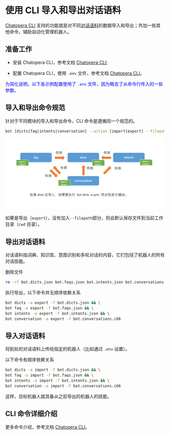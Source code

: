 # 使用 CLI 导入和导出对话语料

[Chatopera CLI](cli-install-config.md) 支持的功能就是对不同[对话语料](/products/chatbot-platform/references/glossary.html#对话语料)的数据导入和导出；外加一些其他命令，辅助自动化管理机器人。

## 准备工作

- 安装 Chatopera CLI，参考文档 [Chatopera CLI](/products/chatbot-platform/references/cli.html);

- 配置 Chatopera CLI，使用 `.env` 文件，参考文档 [Chatopera CLI](/products/chatbot-platform/references/cli.html)。

<font color="blue">为简化说明，以下各示例配置使用了 `.env` 文件，因为略去了从命令行传入的一些参数。</font>

## 导入和导出命令规范

针对于不同模块的导入和导出命令，CLI 命令是遵循同一个规范的。

```Bash
bot [dicts|faq|intents|conversation] --action [import|export] --filepath {{FILE_PATH}}
```

<img width="800" src="../../../images/products/platform/screenshot-20210906-081057.png" alt="" />

如果是导出（`export`），没有加入`--filepath`部分，则会默认保存文件到当前工作目录（`cwd` 目录）。

## 导出对话语料

对话语料指词典、知识库、意图识别和多轮对话的内容，它们包括了机器人的所有对话技能。

删除文件

```Bash
rm -rf bot.dicts.json bot.faqs.json bot.intents.json bot.conversations.c66
```

执行导出，以下命令并无顺序依赖关系

```Bash
bot dicts -a export -f bot.dicts.json && \
bot faq -a export -f bot.faqs.json && \
bot intents -a export -f bot.intents.json && \
bot conversation -a export -f bot.conversations.c66
```

## 导入对话语料

将到处的对话语料上传给指定的机器人（比如通过 `.env` 设置）。

以下命令有顺序依赖关系

```Bash
bot dicts -a import -f bot.dicts.json && \
bot faq -a import -f bot.faqs.json && \
bot intents -a import -f bot.intents.json && \
bot conversation -a import -f bot.conversations.c66
```

这样，目标机器人就具备从之前导出的机器人的技能。

## CLI 命令详细介绍

更多命令介绍，参考文档 [Chatopera CLI](/products/chatbot-platform/references/cli.html)。

